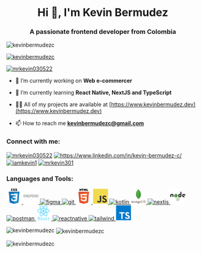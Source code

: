 <h1 align="center">Hi 👋, I'm Kevin Bermudez</h1>
<h3 align="center">A passionate frontend developer from Colombia</h3>

<p align="left"> <img src="https://komarev.com/ghpvc/?username=kevinbermudezc&label=Profile%20views&color=0e75b6&style=flat" alt="kevinbermudezc" /> </p>

<p align="left"> <a href="https://github.com/ryo-ma/github-profile-trophy"><img src="https://github-profile-trophy.vercel.app/?username=kevinbermudezc" alt="kevinbermudezc" /></a> </p>

<p align="left"> <a href="https://twitter.com/mrkevin030522" target="blank"><img src="https://img.shields.io/twitter/follow/mrkevin030522?logo=twitter&style=for-the-badge" alt="mrkevin030522" /></a> </p>

- 🔭 I’m currently working on **Web e-commercer**

- 🌱 I’m currently learning **React Native, NextJS and TypeScript**

- 👨‍💻 All of my projects are available at [https://www.kevinbermudez.dev](https://www.kevinbermudez.dev)

- 📫 How to reach me **kevinbermudezc@gmail.com**

<h3 align="left">Connect with me:</h3>
<p align="left">
<a href="https://twitter.com/mrkevin030522" target="blank"><img align="center" src="https://raw.githubusercontent.com/rahuldkjain/github-profile-readme-generator/master/src/images/icons/Social/twitter.svg" alt="mrkevin030522" height="30" width="40" /></a>
<a href="https://linkedin.com/in/https://www.linkedin.com/in/kevin-bermudez-c/" target="blank"><img align="center" src="https://raw.githubusercontent.com/rahuldkjain/github-profile-readme-generator/master/src/images/icons/Social/linked-in-alt.svg" alt="https://www.linkedin.com/in/kevin-bermudez-c/" height="30" width="40" /></a>
<a href="https://instagram.com/iamkevin1" target="blank"><img align="center" src="https://raw.githubusercontent.com/rahuldkjain/github-profile-readme-generator/master/src/images/icons/Social/instagram.svg" alt="iamkevin1" height="30" width="40" /></a>
<a href="https://discord.gg/mrkevin301" target="blank"><img align="center" src="https://raw.githubusercontent.com/rahuldkjain/github-profile-readme-generator/master/src/images/icons/Social/discord.svg" alt="mrkevin301" height="30" width="40" /></a>
</p>

<h3 align="left">Languages and Tools:</h3>
<p align="left"> <a href="https://www.w3schools.com/css/" target="_blank" rel="noreferrer"> <img src="https://raw.githubusercontent.com/devicons/devicon/master/icons/css3/css3-original-wordmark.svg" alt="css3" width="40" height="40"/> </a> <a href="https://expressjs.com" target="_blank" rel="noreferrer"> <img src="https://raw.githubusercontent.com/devicons/devicon/master/icons/express/express-original-wordmark.svg" alt="express" width="40" height="40"/> </a> <a href="https://www.figma.com/" target="_blank" rel="noreferrer"> <img src="https://www.vectorlogo.zone/logos/figma/figma-icon.svg" alt="figma" width="40" height="40"/> </a> <a href="https://git-scm.com/" target="_blank" rel="noreferrer"> <img src="https://www.vectorlogo.zone/logos/git-scm/git-scm-icon.svg" alt="git" width="40" height="40"/> </a> <a href="https://www.w3.org/html/" target="_blank" rel="noreferrer"> <img src="https://raw.githubusercontent.com/devicons/devicon/master/icons/html5/html5-original-wordmark.svg" alt="html5" width="40" height="40"/> </a> <a href="https://developer.mozilla.org/en-US/docs/Web/JavaScript" target="_blank" rel="noreferrer"> <img src="https://raw.githubusercontent.com/devicons/devicon/master/icons/javascript/javascript-original.svg" alt="javascript" width="40" height="40"/> </a> <a href="https://kotlinlang.org" target="_blank" rel="noreferrer"> <img src="https://www.vectorlogo.zone/logos/kotlinlang/kotlinlang-icon.svg" alt="kotlin" width="40" height="40"/> </a> <a href="https://www.mongodb.com/" target="_blank" rel="noreferrer"> <img src="https://raw.githubusercontent.com/devicons/devicon/master/icons/mongodb/mongodb-original-wordmark.svg" alt="mongodb" width="40" height="40"/> </a> <a href="https://nextjs.org/" target="_blank" rel="noreferrer"> <img src="https://cdn.worldvectorlogo.com/logos/nextjs-2.svg" alt="nextjs" width="40" height="40"/> </a> <a href="https://nodejs.org" target="_blank" rel="noreferrer"> <img src="https://raw.githubusercontent.com/devicons/devicon/master/icons/nodejs/nodejs-original-wordmark.svg" alt="nodejs" width="40" height="40"/> </a> <a href="https://postman.com" target="_blank" rel="noreferrer"> <img src="https://www.vectorlogo.zone/logos/getpostman/getpostman-icon.svg" alt="postman" width="40" height="40"/> </a> <a href="https://reactjs.org/" target="_blank" rel="noreferrer"> <img src="https://raw.githubusercontent.com/devicons/devicon/master/icons/react/react-original-wordmark.svg" alt="react" width="40" height="40"/> </a> <a href="https://reactnative.dev/" target="_blank" rel="noreferrer"> <img src="https://reactnative.dev/img/header_logo.svg" alt="reactnative" width="40" height="40"/> </a> <a href="https://tailwindcss.com/" target="_blank" rel="noreferrer"> <img src="https://www.vectorlogo.zone/logos/tailwindcss/tailwindcss-icon.svg" alt="tailwind" width="40" height="40"/> </a> <a href="https://www.typescriptlang.org/" target="_blank" rel="noreferrer"> <img src="https://raw.githubusercontent.com/devicons/devicon/master/icons/typescript/typescript-original.svg" alt="typescript" width="40" height="40"/> </a> </p>

<p><img align="left" src="https://github-readme-stats.vercel.app/api/top-langs?username=kevinbermudezc&show_icons=true&locale=en&layout=compact" alt="kevinbermudezc" /></p>

<p>&nbsp;<img align="center" src="https://github-readme-stats.vercel.app/api?username=kevinbermudezc&show_icons=true&locale=en" alt="kevinbermudezc" /></p>

<p><img align="center" src="https://github-readme-streak-stats.herokuapp.com/?user=kevinbermudezc&" alt="kevinbermudezc" /></p>
